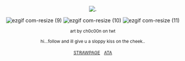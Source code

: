 <p align="center"

![.](https://komarev.com/ghpvc/?username=itarinn&color=111D4A&label=people)

<p align="center"


![ezgif com-resize (9)](https://github.com/user-attachments/assets/12821315-dd47-4f9e-ae96-446173cc8b7d) ![ezgif com-resize (10)](https://github.com/user-attachments/assets/4e618883-b777-4578-a8d0-9b1c5d52d9bf) ![ezgif com-resize (11)](https://github.com/user-attachments/assets/b8f472bc-6ff8-4575-a909-31734d0b6358)


<p align="center"

<sub> art by ch0c00n on twt</sub> 

<p align="center"

<sub>hi...follow and ill give u a sloppy kiss on the cheek..</sub>



<p align="center"

<sub>[STRAWPAGE](https://angelshots.straw.page)ㅤ[ATA](https://5pawn.atabook.org)</sub>

</p
